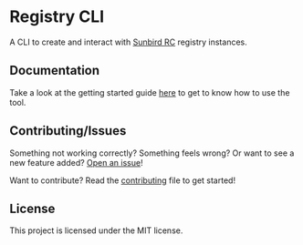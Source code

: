 # Registry CLI

A CLI to create and interact with
[Sunbird RC](https://github.com/sunbird-rc/sunbird-rc-core) registry instances.

## Documentation

Take a look at the getting started guide
[here](https://github.com/sunbird-rc/sunbird-rc-core/tree/main/docs/getting-started.md)
to get to know how to use the tool.

## Contributing/Issues

Something not working correctly? Something feels wrong? Or want to see a new
feature added?
[Open an issue](https://github.com/sunbird-rc/community/issues/new/choose)!

Want to contribute? Read the
[contributing](https://github.com/sunbird-rc/sunbird-rc-core/blob/main/tools/cli/docs/contributing.md)
file to get started!

## License

This project is licensed under the MIT license.
